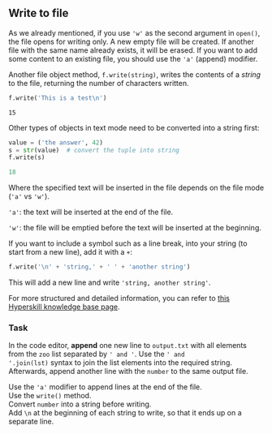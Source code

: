 ## Write to file

As we already mentioned, if you use `'w'` as the second argument in `open()`, the file opens for 
writing only. A new empty file will be created. If another file with the same name already exists, it 
will be erased. If you want to add some content to an existing file, you should use the `'a'` 
(append) modifier.  
  
Another file object method, `f.write(string)`, writes the contents of a <i>string</i> to the file, returning the 
number of characters written.

```python
f.write('This is a test\n')
```
```text
15
```
Other types of objects in text mode need to be converted into a string first:
```python
value = ('the answer', 42)
s = str(value)  # convert the tuple into string
f.write(s)
```
```python
18
```
Where the specified text will be inserted in the file depends on the file mode (`'a'` vs `'w'`).

`'a'`:  the text will be inserted at the end of the file.

`'w'`: the file will be emptied before the text will be inserted at the beginning.

If you want to include a symbol such as a line break, into your string (to start from a new line),
add it with a `+`:
```python
f.write('\n' + 'string,' + ' ' + 'another string')
```
This will add a new line and write `'string, another string'`.

For more structured and detailed information, you can refer to [this Hyperskill knowledge base page](https://hyperskill.org/learn/step/8334).

### Task
In the code editor, **append** one new line to `output.txt` with all elements from the `zoo` list separated by `' and '`. 
Use the <code>' and '.join(lst)</code> syntax to join the list elements into the required string. Afterwards, 
append another line with the `number` to the same output file.

<div class='hint'>Use the <code>'a'</code> modifier to append lines at the end of the file.</div>
<div class='hint'>Use the <code>write()</code> method.</div>
<div class='hint'>Convert <code>number</code> into a string before writing.</div>
<div class="hint">Add <code>\n</code> at the beginning of each string to write, so that it ends up on a separate line.</div>
